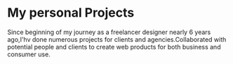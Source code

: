 # My personal Projects
Since beginning of my journey as a freelancer designer nearly 6 years ago,I'hv done numerous projects for clients and agencies.Collaborated with potential people and clients to create web products for both business and consumer use.
